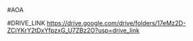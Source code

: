#AOA

#DRIVE_LINK
https://drive.google.com/drive/folders/17eMz2D-ZCiYKrY2tDxYfpzxG_U7ZBz2O?usp=drive_link
